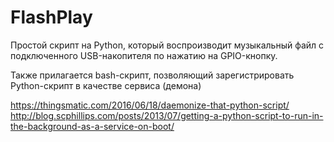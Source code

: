 # FlashPlay

Простой скрипт на Python, который воспроизводит музыкальный файл с подключенного USB-накопителя по нажатию на GPIO-кнопку.

Также прилагается bash-скрипт, позволяющий зарегистрировать Python-скрипт в качестве сервиса (демона)

https://thingsmatic.com/2016/06/18/daemonize-that-python-script/
http://blog.scphillips.com/posts/2013/07/getting-a-python-script-to-run-in-the-background-as-a-service-on-boot/